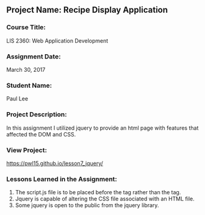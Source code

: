 ## Project Name:  Recipe Display Application

### Course Title:
LIS 2360:  Web Application Development

### Assignment Date:  
March 30, 2017

### Student Name:  
Paul Lee

### Project Description:
In this assignment I utilized jquery to provide an html page with features that affected the DOM and CSS.

### View Project:
https://pwl15.github.io/lesson7_jquery/

### Lessons Learned in the Assignment:
1. The script.js file is to be placed before the </body> tag rather than the </head> tag.
2. Jquery is capable of altering the CSS file associated with an HTML file.
3. Some jquery is open to the public from the jquery library.